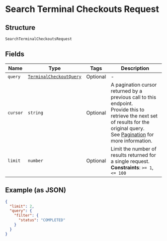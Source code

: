 
# Search Terminal Checkouts Request

## Structure

`SearchTerminalCheckoutsRequest`

## Fields

| Name | Type | Tags | Description |
|  --- | --- | --- | --- |
| `query` | [`TerminalCheckoutQuery`](/doc/models/terminal-checkout-query.md) | Optional | - |
| `cursor` | `string` | Optional | A pagination cursor returned by a previous call to this endpoint.<br>Provide this to retrieve the next set of results for the original query.<br>See [Pagination](https://developer.squareup.com/docs/basics/api101/pagination) for more information. |
| `limit` | `number` | Optional | Limit the number of results returned for a single request.<br>**Constraints**: `>= 1`, `<= 100` |

## Example (as JSON)

```json
{
  "limit": 2,
  "query": {
    "filter": {
      "status": "COMPLETED"
    }
  }
}
```

